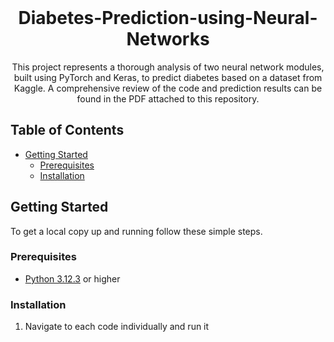 <br />
<p align="center">
  <h1 align="center">Diabetes-Prediction-using-Neural-Networks</h1>

  <p align="center">
This project represents a thorough analysis of two neural network modules, built using PyTorch and Keras, to predict diabetes based on a dataset from Kaggle. A comprehensive review of the code and prediction results can be found in the PDF attached to this repository.  </p>
</p>

## Table of Contents

* [Getting Started](#getting-started)
  * [Prerequisites](#prerequisites)
  * [Installation](#installation)
  
## Getting Started

To get a local copy up and running follow these simple steps.

### Prerequisites

* [Python 3.12.3](https://www.python.org/downloads/) or higher

### Installation

1. Navigate to each code individually and run it


<!-- If you want to provide some contact details, this is the place to do it -->

<!-- ## Acknowledgements  -->
